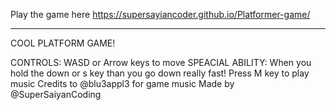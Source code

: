 Play the game here https://supersayiancoder.github.io/Platformer-game/
_________________________________________________________________________

COOL PLATFORM GAME!

CONTROLS: WASD or Arrow keys to move
SPEACIAL ABILITY: When you hold the down or s key than you go down really fast!
Press M key to play music
Credits to @blu3appl3 for game music
Made by @SuperSaiyanCoding


